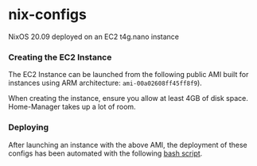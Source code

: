 # nix-configs

NixOS 20.09 deployed on an EC2 t4g.nano instance

### Creating the EC2 Instance

The EC2 Instance can be launched from the following public AMI built for instances using ARM architecture: `ami-00a02608ff45ff8f9`).

When creating the instance, ensure you allow at least 4GB of disk space. Home-Manager takes up a lot of room.

### Deploying

After launching an instance with the above AMI, the deployment of these configs has been automated with the following [bash script](https://github.com/theycallmemac/Shell-Scripts/blob/master/admin-scripts/nix-setup.sh).
